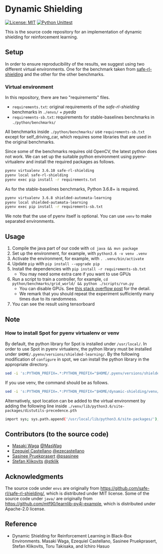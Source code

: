 Dynamic Shielding
=================

[![License: MIT](https://img.shields.io/badge/License-MIT-yellow.svg)](./LICENSE)
[![Python Unittest](https://github.com/ERATOMMSD/dynamic-shielding/actions/workflows/unittest.yml/badge.svg?branch=main)](https://github.com/ERATOMMSD/dynamic-shielding/actions/workflows/unittest.yml)

This is the source code repository for an implementation of dynamic shielding for reinforcement learning.

Setup
------

In order to ensure reproducibility of the results, we suggest using two different virtual environments.
One for the benchmark taken from [safe-rl-shielding](https://github.com/safe-rl/safe-rl-shielding/) and the other for the other benchmarks.

### Virtual environment

In this repository, there are two "requirements" files. 
- `requirements.txt`: original requirements of the *safe-rl-shielding* benchmarks in `./envs/` + *pyeda*
- `requirements-sb.txt`: requirements for stable-baselines benchmarks in `./python/benchmarks/` 

All benchmarks inside `./python/benchmarks/` use  `requirements-sb.txt` except for self_driving_car, which requires some libraries that are used in the original benchmarks.

Since some of the benchmarks requires old OpenCV, the latest python does not work. We can set up the suitable python environment using pyenv-virtualenv and install the required packages as follows.

```sh
pyenv virtualenv 3.6.10 safe-rl-shielding
pyenv local safe-rl-shielding
pyenv exec pip install -r requirements.txt
```

As for the stable-baselines benchmarks, Python 3.6.8+ is required. 

```sh
pyenv virtualenv 3.6.8 shielded-automata-learning
pyenv local shielded-autamata-learning
pyenv exec pip install -r requirements-sb.txt
```

We note that the use of pyenv itself is optional. You can use `venv` to make separated environments.

Usage
-----

1. Compile the java part of our code with `cd java && mvn package`
2. Set up the environment, for example, with `python3.6 -v venv .venv`
3. Activate the environment, for example, with `. .venv/bin/activate`
4. Update `pip` with `pip install --upgrade pip`
5. Install the dependencies with `pip install -r requirements-sb.txt`
   - You may need some extra care if you want to use GPUs
6. Run a script to train a controller, for example, `cd python/benchmarks/grid_world/ && python ./scripts/run.py`
   - You can disable GPUs. See [this stack overflow post](https://stackoverflow.com/questions/53266350/how-to-tell-pytorch-to-not-use-the-gpu) for the detail.
   - We remark that you should repeat the experiment sufficiently many times due to its randomness.
7. You can see the result using tensorboard


Note
----

### How to install Spot for pyenv virtualenv or venv

By default, the python library for Spot is installed under `/usr/local/`. In order to use Spot in pyenv virtualenv, the python library must be installed under `$HOME/.pyenv/versions/shielded-learning/`. By the following modification of `configure` in spot, we can install the python library in the appropriate directory.

```sh
sed -i 's:PYTHON_PREFIX=.*:PYTHON_PREFIX="$HOME/.pyenv/versions/shielded-learning/":;s:PYTHON_EXEC_PREFIX=.*:PYTHON_EXEC_PREFIX="$HOME/.pyenv/versions/shielded-learning/":;' configure  && ./configure --prefix ~/.pyenv/versions/shielded-learning/ 
```

If you use venv, the command should be as follows.

``` sh
sed -i 's:PYTHON_PREFIX=.*:PYTHON_PREFIX="$HOME/dynamic-shielding/venv/":;s:PYTHON_EXEC_PREFIX=.*:PYTHON_EXEC_PREFIX="$HOME/dynamic-shielding/venv/":;' configure && ./configure --prefix ~/dynamic-shielding/venv/
```

Alternatively, spot location can be added to the virtual environment by adding the following line inside `./venv/lib/python3.6/site-packages/distutils-precedence.pth` 

```sh 
import sys; sys.path.append('/usr/local/lib/python3.6/site-packages/');
```

Contributors (to the source code)
---------------------------------

- [Masaki Waga](https://maswag.github.io/) [@MasWag](https://github.com/MasWag)
- [Ezequiel Castellano](https://www.linkedin.com/in/ezequiel-castellano-7076962b/?originalSubdomain=jp) [@ezecastellano](https://github.com/ezecastellano)
- [Sasinee Pruekprasert](https://psasinee.github.io/) [@psasinee](https://github.com/psasinee)
- [Stefan Klikovits](https://klikovits.net/) [@stklik](https://github.com/stklik)

Acknowledgments
---------------

The source code under `envs` are originally from https://github.com/safe-rl/safe-rl-shielding/, which is distributed under MIT license. Some of the source code under `java/` are 
originally from https://github.com/mtf90/learnlib-py4j-example, which is distributed under Apache-2.0 license.

Reference
---------

* Dynamic Shielding for Reinforcement Learning in Black-Box Environments. Masaki Waga, Ezequiel Castellano, Sasinee Pruekprasert, Stefan Klikovits, Toru Takisaka, and Ichiro Hasuo
